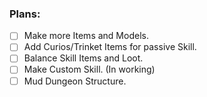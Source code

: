 ### Plans:
- [ ] Make more Items and Models.
- [ ] Add Curios/Trinket Items for passive Skill.
- [ ] Balance Skill Items and Loot.
- [ ] Make Custom Skill. (In working)
- [ ] Mud Dungeon Structure.
